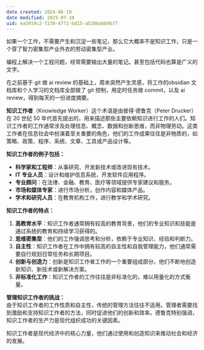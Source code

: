 ```yaml
---
date created: 2024-06-19
date modified: 2025-07-10
uid: ea5914c2-f230-4772-bd15-a5206abb9b77
---
```


如果一个工作，不需要产生和沉淀一些笔记，那么它大概率不是知识工作，只是一个穿了智力密集型产业外衣的劳动密集型产业。

编程上解决一个工程问题，经常需要输出大量的笔记。甚至包括代码也算是广义的文字。

在之前基于 git 做 ai review 的基础上，周末突然产生灵感，将工作的obsidian 文档库和个人学习的文档库全部做了 git 控制，用定时任务做 commit，以及 ai review，得到每天的一份进度摘要。

<!-- more -->


**知识工作者**（Knowledge Worker）这个术语是由彼得·德鲁克（Peter Drucker）在 20 世纪 50 年代首先提出的，用来描述那些主要依赖知识进行工作的人们。知识工作者的工作通常涉及处理信息、概念、数据和创新思维，而非物理劳动。这类工作者在信息社会中扮演着至关重要的角色，他们的工作成果往往是非物质的，如策略、政策、程序、系统、文章、工具或产品设计等。

  **知识工作者的例子包括：**
- **科学家和工程师**：从事研究、开发新技术或改进现有技术。
- **IT 专业人员**：设计和维护信息系统，开发软件应用程序。
- **专业顾问**：在法律、金融、教育、医疗等领域提供专家建议和服务。
- **市场和媒体专家**：进行市场分析，创作内容和媒体产品。
- **学术和研究人员**：在教育机构工作，进行教学和学术研究。

**知识工作者的特点：**
1. **高教育水平**：知识工作者通常拥有较高的教育背景，他们的专业知识和技能是通过系统的教育和持续学习获得的。
2. **思维密集型**：他们的工作强调思考和分析，依赖于专业知识、经验和判断力。
3. **自主性**：知识工作者在工作中拥有较高的自主性和自我管理能力，他们通常需要自行规划日常任务和长期项目。
4. **创新与创造力**：创新是知识工作者工作的一个重要组成部分，他们不断地创造新知识、新技术或新解决方案。
5. **非标准化工作**：知识工作者的工作往往是非标准化的，难以用量化的方式衡量。


**管理知识工作者的挑战：**  
由于知识工作者的工作性质和自主性，传统的管理方法往往不适用。管理者需要找到激励和支持知识工作者的方法，同时促进他们的创新和效率。德鲁克特别强调，知识工作者的生产力是现代组织成功的关键因素。

  

知识工作者是现代经济中的核心力量，他们通过使用和创造知识来推动社会和经济的发展。
